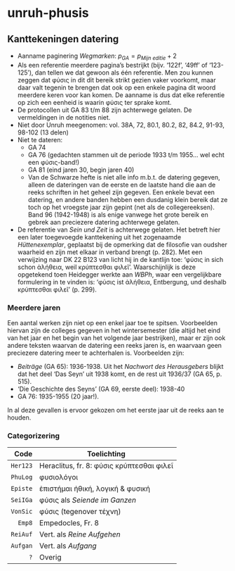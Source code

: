 # unruh-phusis

## Kanttekeningen datering

* Aanname paginering *Wegmarken*: $p_{GA} = p_{Mijn\ editie} + 2$ 
* Als een referentie meerdere pagina’s bestrijkt (bijv. ‘122f’, ‘49ff’ of ‘123-125’), dan tellen we dat gewoon als één referentie. Men zou kunnen zeggen dat φύσις in dit dit bereik strikt gezien vaker voorkomt, maar daar valt tegenin te brengen dat ook op een enkele pagina dit woord meerdere keren voor kan komen. De aanname is dus dat elke referentie op zich een eenheid is waarin φύσις ter sprake komt.
* De protocollen uit GA 83 t/m 88 zijn achterwege gelaten. De vermeldingen in de notities niet. <!-- Wat zijn de 'Ergängzungen' uit GA 88? -->
* Niet door Unruh meegenomen: vol. 38A, 72, 80.1, 80.2, 82, 84.2, 91-93, 98-102 (13 delen)
* Niet te dateren: 
  * GA 74
  * GA 76 (gedachten stammen uit de periode 1933 t/m 1955... wel echt een φύσις-band!)
  * GA 81 (eind jaren 30, begin jaren 40)
  * Van de Schwarze hefte is niet alle info m.b.t. de datering gegeven, alleen de dateringen van de eerste en de laatste hand die aan de reeks schriften in het geheel zijn gegeven. Een enkele bevat een datering, en andere banden hebben een dusdanig klein bereik dat ze toch op het vroegste jaar zijn gepint (net als de collegereeksen). Band 96 (1942-1948) is als enige vanwege het grote bereik en gebrek aan preciezere datering achterwege gelaten.
* De referentie van _Sein und Zeit_ is achterwege gelaten. Het betreft hier een later toegevoegde kanttekening uit het zogenaamde *Hüttenexemplar*, geplaatst bij de opmerking dat de filosofie van oudsher waarheid en zijn met elkaar in verband brengt (p. 282). Met een verwijzing naar DK 22 B123 van licht hij in de kantlijn toe: ‘φύσις in sich schon ἀλήθεια, weil κρύπτεσθαι φιλεῖ’. Waarschijnlijk is deze opgetekend toen Heidegger werkte aan _WBPh_, waar een vergelijkbare formulering in te vinden is: ‘φύσις ist ἀλήθεια, Entbergung, und deshalb κρύπτεσθαι φιλεῖ’ (p. 299).


### Meerdere jaren

Een aantal werken zijn niet op een enkel jaar toe te spitsen. Voorbeelden hiervan zijn de colleges gegeven in het wintersemester (die altijd het eind van het jaar en het begin van het volgende jaar bestrijken), maar er zijn ook andere teksten waarvan de datering een reeks jaren is, en waarvaan geen preciezere datering meer te achterhalen is.  Voorbeelden zijn:

* *Beiträge* (GA 65): 1936-1938. Uit het *Nachwort des Herausgebers* blijkt dat het deel ‘Das Seyn’ uit 1938 komt, en de rest uit 1936/37 (GA 65, p. 515).
* ‘Die Geschichte des Seyns’ (GA 69, eerste deel): 1938-40
* GA 76: 1935-1955 (20 jaar!).

<!-- Check in deze GA-delen of het echt niet meer te achterhalen valt -->  

In al deze gevallen is ervoor gekozen om het eerste jaar uit de reeks aan te houden.

### Categorizering

|     Code | Toelichting                               |
| -------: | ----------------------------------------- |
| `Her123` | Heraclitus, fr. 8: φύσις κρύπτεσθαι φιλεῖ |
| `PhuLog` | φυσιολόγοι                                |
| `Episte` | ἐπιστήμαι ἠθική, λογική & φυσική          |
| `SeiIGa` | φύσις als _Seiende im Ganzen_             |
| `VonSic` | φύσις (tegenover τέχνη)                   |
|   `Emp8` | Empedocles, Fr. 8                         |
| `ReiAuf` | Vert. als _Reine Aufgehen_                |
| `Aufgan` | Vert. als _Aufgang_                       |
|      `?` | Overig                                    |